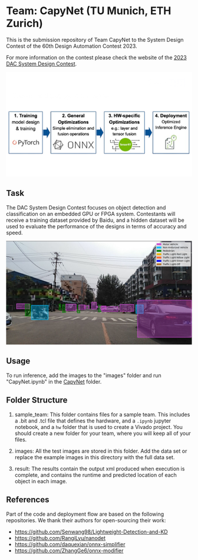 # Team: CapyNet (TU Munich, ETH Zurich)

This is the submission repository of Team CapyNet to the System Design Contest of the 60th Design Automation Contest 2023.

For more information on the contest please check the website of the [2023 DAC System Design Contest](https://dac-sdc.github.io/2023/).

![Pipeline](images/pipeline.png)
## Task

The DAC System Design Contest focuses on object detection and classification on an embedded GPU or FPGA system. Contestants will receive a training dataset provided by Baidu, and a hidden dataset will be used to evaluate the performance of the designs in terms of accuracy and speed.

![Task](images/task.jpg)


## Usage

To run inference, add the images to the "images" folder and run "CapyNet.ipynb" in the [CapyNet](/CapyNet/) folder.

## Folder Structure

1. sample_team: This folder contains files for a sample team.  This includes a <teamname>.bit and <teamname>.tcl file that defines the hardware, and a `.ipynb` jupyter notebook, and a `hw` folder that is used to create a Vivado project.  You should create a new folder for your team, where you will keep all of your files.

2. images: All the test images are stored in this folder.  Add the data set or replace the example images in this directory with the full data set.

3. result: The results contain the output xml produced when execution is complete, and contains the runtime and predicted location of each object in each image.

## References
Part of the code and deployment flow are based on the following repositories. We thank their authors for open-sourcing their work:

* https://github.com/Senwang98/Lightweight-Detection-and-KD
* https://github.com/RangiLyu/nanodet
* https://github.com/daquexian/onnx-simplifier
* https://github.com/ZhangGe6/onnx-modifier

